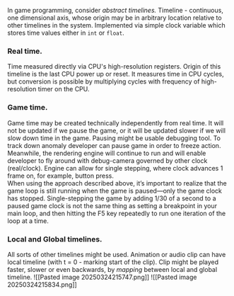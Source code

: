 In game programming, consider *abstract timelines.*
Timeline - continuous, one dimensional axis, whose origin may be in arbitrary location relative to other timelines in the system.
Implemented via simple clock variable which stores time values either in `int` or `float`.
### Real time.
Time measured directly via CPU's high-resolution registers. Origin of this timeline is the last CPU power up or reset. It measures time in CPU cycles, but conversion is possible by multiplying cycles with frequency of high-resolution timer on the CPU.
### Game time.
Game time may be created technically independently from real time. It will not be updated if we pause the game, or it will be updated slower if we will slow down time in the game. Pausing might be usable debugging tool. To track down anomaly developer can pause game in order to freeze action. Meanwhile, the rendering engine will continue to run and will enable developer to fly around with debug-camera governed by other clock (real/clock). Engine can allow for single stepping, where clock advances 1 frame on, for example, button press.  
When using the approach described above, it’s important to realize that the game loop is still running when the game is paused—only the game clock has stopped. Single-stepping the game by adding 1/30 of a second to a paused game clock is not the same thing as setting a breakpoint in your main loop, and then hitting the F5 key repeatedly to run one iteration of the loop at a time.
### Local and Global timelines.
All sorts of other timelines might be used. Animation or audio clip can have local timeline (with t = 0 - marking start of the clip). Clip might be played faster, slower or even backwards, by *mapping* between local and global timeline.
![[Pasted image 20250324215747.png]]
![[Pasted image 20250324215834.png]]